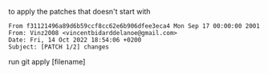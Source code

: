 to apply the patches that doesn't start with 
```
From f31121496a89d6b59ccf8cc62e6b906dfee3eca4 Mon Sep 17 00:00:00 2001
From: Vinz2008 <vincentbidarddelanoe@gmail.com>
Date: Fri, 14 Oct 2022 18:54:06 +0200
Subject: [PATCH 1/2] changes
```
run git apply [filename]


